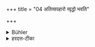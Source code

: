 +++
title = "04 अतिव्यपहारो व्यृद्धो भवति"

+++

<details><summary>Bühler</summary>

4. To take even these things in too great a quantity is sinful.
</details>

<details><summary>हरदत्त-टीका</summary>

## सूत्रम्
अतिव्यवहारो व्यृद्धो भवति ॥ ४ ॥  
### टिप्पनी
शम्योषादिष्वपि अतिव्यवहारो व्यृद्धो दुष्टो भवति, अतिमात्रापहारे स्तेयदोषो भवतीत्यर्थः ॥ ४ ॥
</details>
